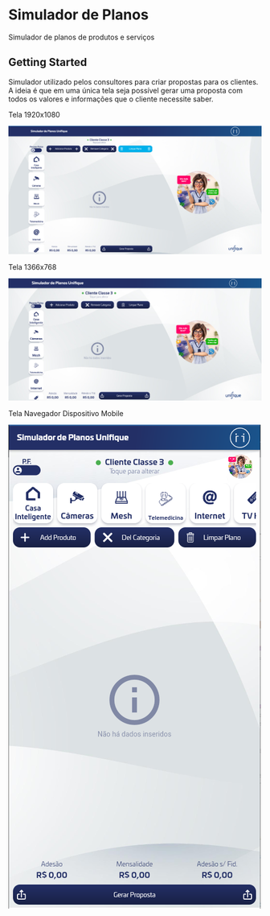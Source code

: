 # Simulador de Planos

Simulador de planos de produtos e serviços

## Getting Started

Simulador utilizado pelos consultores para criar propostas para os clientes. A ideia é que em uma única tela seja possível gerar uma proposta com todos os valores e informações que o cliente necessite saber.

Tela 1920x1080

![alt text](https://github.com/RogerWalter/SimuladorPlanos/blob/main/img1.png)

Tela 1366x768

![alt text](https://github.com/RogerWalter/SimuladorPlanos/blob/main/img2.png)

Tela Navegador Dispositivo Mobile

![alt text](https://github.com/RogerWalter/SimuladorPlanos/blob/main/img3.png)
